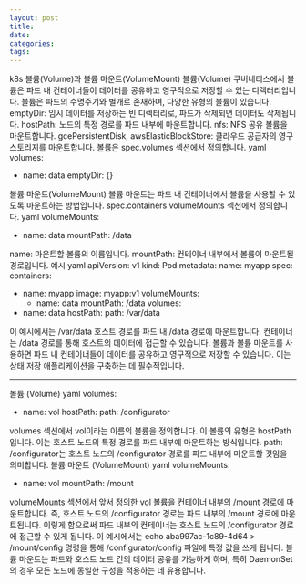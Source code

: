 ```yaml
---
layout: post
title:
date:
categories:
tags:
---
```


k8s 볼륨(Volume)과 볼륨 마운트(VolumeMount)
볼륨(Volume)
쿠버네티스에서 볼륨은 파드 내 컨테이너들이 데이터를 공유하고 영구적으로 저장할 수 있는 디렉터리입니다. 볼륨은 파드의 수명주기와 별개로 존재하며, 다양한 유형의 볼륨이 있습니다.
emptyDir: 임시 데이터를 저장하는 빈 디렉터리로, 파드가 삭제되면 데이터도 삭제됩니다.
hostPath: 노드의 특정 경로를 파드 내부에 마운트합니다.
nfs: NFS 공유 볼륨을 마운트합니다.
gcePersistentDisk, awsElasticBlockStore: 클라우드 공급자의 영구 스토리지를 마운트합니다.
볼륨은 spec.volumes 섹션에서 정의합니다.
yaml
volumes:

- name: data
  emptyDir: {}

볼륨 마운트(VolumeMount)
볼륨 마운트는 파드 내 컨테이너에서 볼륨을 사용할 수 있도록 마운트하는 방법입니다. spec.containers.volumeMounts 섹션에서 정의합니다.
yaml
volumeMounts:

- name: data
  mountPath: /data

name: 마운트할 볼륨의 이름입니다.
mountPath: 컨테이너 내부에서 볼륨이 마운트될 경로입니다.
예시
yaml
apiVersion: v1
kind: Pod
metadata:
name: myapp
spec:
containers:

- name: myapp
  image: myapp:v1
  volumeMounts:
  - name: data
    mountPath: /data
    volumes:
- name: data
  hostPath:
  path: /var/data

이 예시에서는 /var/data 호스트 경로를 파드 내 /data 경로에 마운트합니다. 컨테이너는 /data 경로를 통해 호스트의 데이터에 접근할 수 있습니다.
볼륨과 볼륨 마운트를 사용하면 파드 내 컨테이너들이 데이터를 공유하고 영구적으로 저장할 수 있습니다. 이는 상태 저장 애플리케이션을 구축하는 데 필수적입니다.

---

볼륨 (Volume)
yaml
volumes:

- name: vol
  hostPath:
  path: /configurator

volumes 섹션에서 vol이라는 이름의 볼륨을 정의합니다.
이 볼륨의 유형은 hostPath입니다. 이는 호스트 노드의 특정 경로를 파드 내부에 마운트하는 방식입니다.
path: /configurator는 호스트 노드의 /configurator 경로를 파드 내부에 마운트할 것임을 의미합니다.
볼륨 마운트 (VolumeMount)
yaml
volumeMounts:

- name: vol
  mountPath: /mount

volumeMounts 섹션에서 앞서 정의한 vol 볼륨을 컨테이너 내부의 /mount 경로에 마운트합니다.
즉, 호스트 노드의 /configurator 경로는 파드 내부의 /mount 경로에 마운트됩니다.
이렇게 함으로써 파드 내부의 컨테이너는 호스트 노드의 /configurator 경로에 접근할 수 있게 됩니다. 이 예시에서는 echo aba997ac-1c89-4d64 > /mount/config 명령을 통해 /configurator/config 파일에 특정 값을 쓰게 됩니다.
볼륨 마운트는 파드와 호스트 노드 간의 데이터 공유를 가능하게 하며, 특히 DaemonSet의 경우 모든 노드에 동일한 구성을 적용하는 데 유용합니다.
